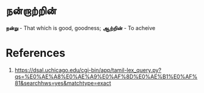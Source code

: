 # நன்றாற்றின்
**நன்று** - That which is good, goodness;
**ஆற்றின்** - To acheive


# References
1. https://dsal.uchicago.edu/cgi-bin/app/tamil-lex_query.py?qs=%E0%AE%A8%E0%AE%A9%E0%AF%8D%E0%AE%B1%E0%AF%81&searchhws=yes&matchtype=exact
